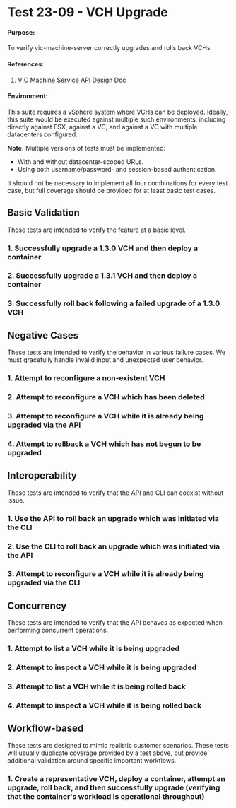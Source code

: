 Test 23-09 - VCH Upgrade
========================

#### Purpose:
To verify vic-machine-server correctly upgrades and rolls back VCHs

#### References:
1. [VIC Machine Service API Design Doc](../../../doc/design/vic-machine/service.md)

#### Environment:
This suite requires a vSphere system where VCHs can be deployed. Ideally, this suite would be executed against multiple such environments, including directly against ESX, against a VC, and against a VC with multiple datacenters configured.

**Note:** Multiple versions of tests must be implemented:
 * With and without datacenter-scoped URLs.
 * Using both username/password- and session-based authentication.

It should not be necessary to implement all four combinations for every test case, but full coverage should be provided for at least basic test cases.


Basic Validation
----------------

These tests are intended to verify the feature at a basic level.

###  1. Successfully upgrade a 1.3.0 VCH and then deploy a container

###  2. Successfully upgrade a 1.3.1 VCH and then deploy a container

###  3. Successfully roll back following a failed upgrade of a 1.3.0 VCH


Negative Cases
--------------

These tests are intended to verify the behavior in various failure cases. We must gracefully handle invalid input and unexpected user behavior.

###  1. Attempt to reconfigure a non-existent VCH

###  2. Attempt to reconfigure a VCH which has been deleted

###  3. Attempt to reconfigure a VCH while it is already being upgraded via the API

###  4. Attempt to rollback a VCH which has not begun to be upgraded


Interoperability
----------------

These tests are intended to verify that the API and CLI can coexist without issue.

###  1. Use the API to roll back an upgrade which was initiated via the CLI

###  2. Use the CLI to roll back an upgrade which was initiated via the API

###  3. Attempt to reconfigure a VCH while it is already being upgraded via the CLI


Concurrency
-----------

These tests are intended to verify that the API behaves as expected when performing concurrent operations.

###  1. Attempt to list a VCH while it is being upgraded

###  2. Attempt to inspect a VCH while it is being upgraded

###  3. Attempt to list a VCH while it is being rolled back

###  4. Attempt to inspect a VCH while it is being rolled back


Workflow-based
--------------

These tests are designed to mimic realistic customer scenarios. These tests will usually duplicate coverage provided by a test above, but provide additional validation around specific important workflows.

###  1. Create a representative VCH, deploy a container, attempt an upgrade, roll back, and then successfully upgrade (verifying that the container's workload is operational throughout)


